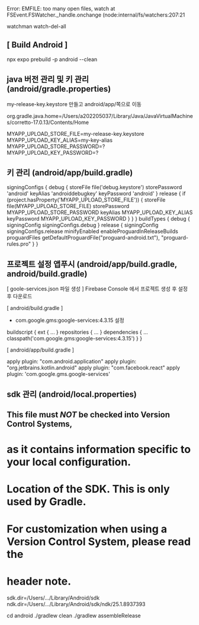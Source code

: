 Error: EMFILE: too many open files, watch
    at FSEvent.FSWatcher._handle.onchange (node:internal/fs/watchers:207:21

watchman watch-del-all

## [ Build Android ]

npx expo prebuild -p android --clean

## java 버전 관리 및 키 관리 (android/gradle.properties)

my-release-key.keystore 만들고 android/app/쪽으로 이동

org.gradle.java.home=/Users/a202205037/Library/Java/JavaVirtualMachines/corretto-17.0.13/Contents/Home

MYAPP_UPLOAD_STORE_FILE=my-release-key.keystore
MYAPP_UPLOAD_KEY_ALIAS=my-key-alias
MYAPP_UPLOAD_STORE_PASSWORD=?
MYAPP_UPLOAD_KEY_PASSWORD=?

## 키 관리 (android/app/build.gradle)

signingConfigs {
    debug {
        storeFile file('debug.keystore')
        storePassword 'android'
        keyAlias 'androiddebugkey'
        keyPassword 'android'
    }
    release {
        if (project.hasProperty('MYAPP_UPLOAD_STORE_FILE')) {
            storeFile file(MYAPP_UPLOAD_STORE_FILE)
            storePassword MYAPP_UPLOAD_STORE_PASSWORD
            keyAlias MYAPP_UPLOAD_KEY_ALIAS
            keyPassword MYAPP_UPLOAD_KEY_PASSWORD
        }
    }
}
buildTypes {
    debug {
        signingConfig signingConfigs.debug
    }
    release {
        signingConfig signingConfigs.release
        minifyEnabled enableProguardInReleaseBuilds
        proguardFiles getDefaultProguardFile("proguard-android.txt"), "proguard-rules.pro"
    }
}

## 프로젝트 설정 앱푸시 (android/app/build.gradle, android/build.gradle)

[ goole-services.json 파일 생성 ]
Firebase Console 에서 프로젝트 생성 후 설정 후 다운로드

[ android/build.gradle ]

- com.google.gms:google-services:4.3.15 설정

buildscript {
    ext {
        ...
    }
    repositories {
        ...
    }
    dependencies {
        ...
        classpath('com.google.gms:google-services:4.3.15')
    }
}

[ android/app/build.gradle ]

apply plugin: "com.android.application"
apply plugin: "org.jetbrains.kotlin.android"
apply plugin: "com.facebook.react"
apply plugin: 'com.google.gms.google-services'

## sdk 관리 (android/local.properties)

## This file must *NOT* be checked into Version Control Systems,
# as it contains information specific to your local configuration.
#
# Location of the SDK. This is only used by Gradle.
# For customization when using a Version Control System, please read the
# header note.
sdk.dir=/Users/.../Library/Android/sdk
ndk.dir=/Users/.../Library/Android/sdk/ndk/25.1.8937393

cd android
./gradlew clean
./gradlew assembleRelease
